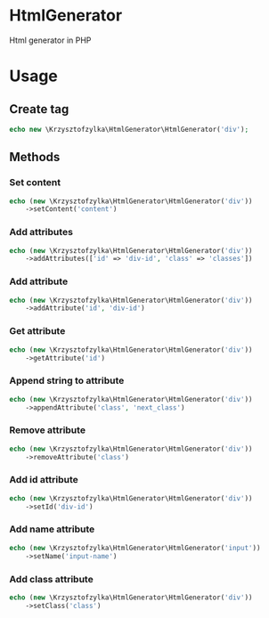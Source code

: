 # HtmlGenerator
Html generator in PHP

# Usage
## Create tag
```php
echo new \Krzysztofzylka\HtmlGenerator\HtmlGenerator('div');
```
## Methods
### Set content
```php
echo (new \Krzysztofzylka\HtmlGenerator\HtmlGenerator('div'))
    ->setContent('content')
```
### Add attributes
```php
echo (new \Krzysztofzylka\HtmlGenerator\HtmlGenerator('div'))
    ->addAttributes(['id' => 'div-id', 'class' => 'classes'])
```
### Add attribute
```php
echo (new \Krzysztofzylka\HtmlGenerator\HtmlGenerator('div'))
    ->addAttribute('id', 'div-id')
```
### Get attribute
```php
echo (new \Krzysztofzylka\HtmlGenerator\HtmlGenerator('div'))
    ->getAttribute('id')
```
### Append string to attribute
```php
echo (new \Krzysztofzylka\HtmlGenerator\HtmlGenerator('div'))
    ->appendAttribute('class', 'next_class')
```
### Remove attribute
```php
echo (new \Krzysztofzylka\HtmlGenerator\HtmlGenerator('div'))
    ->removeAttribute('class')
```
### Add id attribute
```php
echo (new \Krzysztofzylka\HtmlGenerator\HtmlGenerator('div'))
    ->setId('div-id')
```
### Add name attribute
```php
echo (new \Krzysztofzylka\HtmlGenerator\HtmlGenerator('input'))
    ->setName('input-name')
```
### Add class attribute
```php
echo (new \Krzysztofzylka\HtmlGenerator\HtmlGenerator('div'))
    ->setClass('class')
```